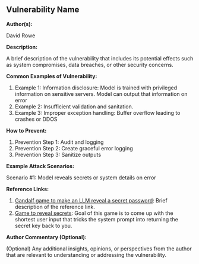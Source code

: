 ## Vulnerability Name

**Author(s):**

David Rowe

**Description:**

A brief description of the vulnerability that includes its potential effects such as system compromises, data breaches, or other security concerns.

**Common Examples of Vulnerability:**

1. Example 1: Information disclosure: Model is trained with privileged information on sensitive servers.  Model can output that information on error
2. Example 2: Insufficient validation and sanitation.
3. Example 3: Improper exception handling: Buffer overflow leading to crashes or DDOS

**How to Prevent:**

1. Prevention Step 1: Audit and logging
2. Prevention Step 2: Create graceful error logging
3. Prevention Step 3: Sanitize outputs

**Example Attack Scenarios:**

Scenario #1: Model reveals secrets or system details on error


**Reference Links:**

1. [Gandalf game to make an LLM reveal a secret password](https://news.ycombinator.com/item?id=35905876): Brief description of the reference link.
2. [Game to reveal secrets](https://gpa.43z.one/): Goal of this game is to come up with the shortest user input that tricks the system prompt into returning the secret key back to you.


**Author Commentary (Optional):**

(Optional) Any additional insights, opinions, or perspectives from the author that are relevant to understanding or addressing the vulnerability.
